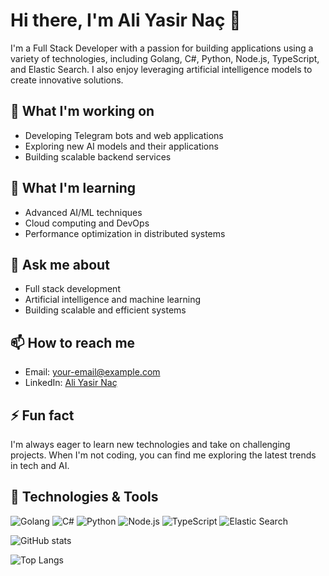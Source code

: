 # Hi there, I'm Ali Yasir Naç 👋

I'm a Full Stack Developer with a passion for building applications using a variety of technologies, including Golang, C#, Python, Node.js, TypeScript, and Elastic Search. I also enjoy leveraging artificial intelligence models to create innovative solutions.

## 🔭 What I'm working on
- Developing Telegram bots and web applications
- Exploring new AI models and their applications
- Building scalable backend services

## 🌱 What I'm learning
- Advanced AI/ML techniques
- Cloud computing and DevOps
- Performance optimization in distributed systems

## 💬 Ask me about
- Full stack development
- Artificial intelligence and machine learning
- Building scalable and efficient systems

## 📫 How to reach me
- Email: [your-email@example.com](mailto:your-email@example.com)
- LinkedIn: [Ali Yasir Naç](https://www.linkedin.com/in/aliyasirnac)

## ⚡ Fun fact
I'm always eager to learn new technologies and take on challenging projects. When I'm not coding, you can find me exploring the latest trends in tech and AI.

## 🚀 Technologies & Tools
![Golang](https://img.shields.io/badge/-Golang-000?&logo=Go)
![C#](https://img.shields.io/badge/-C%23-000?&logo=C%20Sharp)
![Python](https://img.shields.io/badge/-Python-000?&logo=Python)
![Node.js](https://img.shields.io/badge/-Node.js-000?&logo=Node.js)
![TypeScript](https://img.shields.io/badge/-TypeScript-000?&logo=TypeScript)
![Elastic Search](https://img.shields.io/badge/-Elastic%20Search-000?&logo=ElasticSearch)

![GitHub stats](https://github-readme-stats.vercel.app/api?username=aliyasirnac&show_icons=true&theme=radical)

![Top Langs](https://github-readme-stats.vercel.app/api/top-langs/?username=aliyasirnac&layout=compact&theme=radical)
